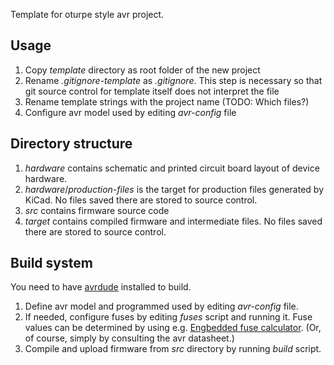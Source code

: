 Template for oturpe style avr project.

## Usage

1. Copy *template* directory as root folder of the new project
2. Rename *.gitignore-template* as *.gitignore*. This step is necessary so that git source control for template itself does not interpret the file
3. Rename template strings with the project name (TODO: Which files?)
4. Configure avr model used by editing *avr-config* file


## Directory structure

1.  *hardware* contains schematic and printed circuit board layout of
    device hardware.
2.  *hardware*/*production-files* is the target for production files generated
    by KiCad. No files saved there are stored to source control.
3.  *src* contains firmware source code
4.  *target* contains compiled firmware and intermediate files. No files saved
    there are stored to source control.

## Build system

You need to have [avrdude][avrdude] installed to build.

1.  Define avr model and programmed used by editing *avr-config* file.
2.  If needed, configure fuses by editing *fuses* script and running it. Fuse
    values can be determined by using e.g.
    [Engbedded fuse calculator][engbedded]. (Or, of course, simply by consulting
    the avr datasheet.)
3.  Compile and upload firmware from *src* directory by running *build* script.

[avrdude]: http://www.nongnu.org/avrdude/
[engbedded]: http://www.engbedded.com/fusecalc/